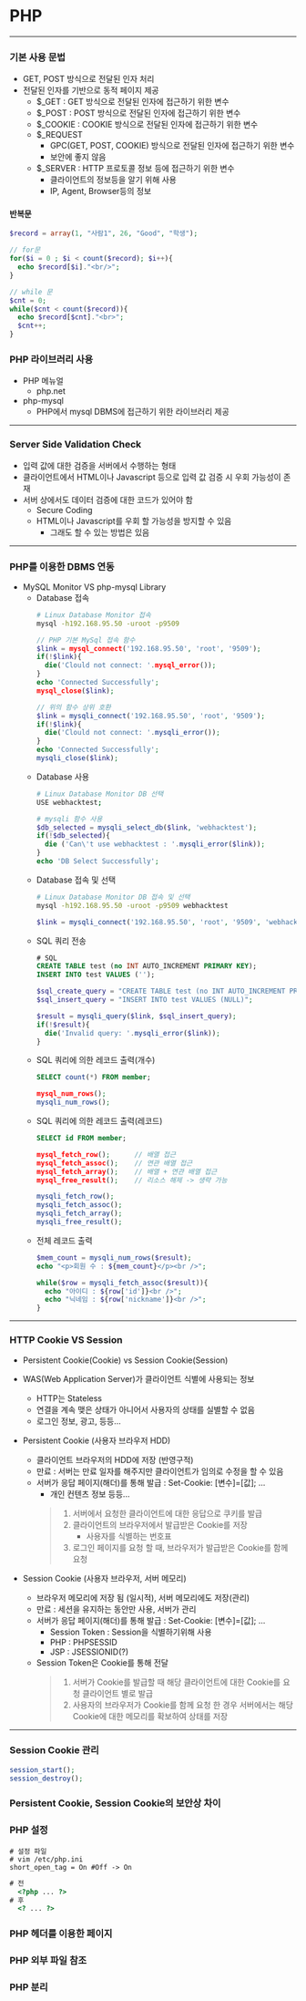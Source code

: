 # PHP
***
### 기본 사용 문법
- GET, POST 방식으로 전달된 인자 처리
- 전달된 인자를 기반으로 동적 페이지 제공
  - $\_GET : GET 방식으로 전달된 인자에 접근하기 위한 변수
  - $\_POST : POST 방식으로 전달된 인자에 접근하기 위한 변수
  - $\_COOKIE : COOKIE 방식으로 전달된 인자에 접근하기 위한 변수
  - $\_REQUEST
    - GPC(GET, POST, COOKIE) 방식으로 전달된 인자에 접근하기 위한 변수
    - 보안에 좋지 않음
  - $\_SERVER : HTTP 프로토콜 정보 등에 접근하기 위한 변수
    - 클라이언트의 정보등을 알기 위해 사용
    - IP, Agent, Browser등의 정보
#### 반복문
  ~~~php
  $record = array(1, "사람1", 26, "Good", "학생");

  // for문
  for($i = 0 ; $i < count($record); $i++){
    echo $record[$i]."<br/>";
  }

  // while 문
  $cnt = 0;
  while($cnt < count($record)){
    echo $record[$cnt]."<br>";
    $cnt++;
  }
  ~~~
### PHP 라이브러리 사용
- PHP 메뉴얼
  - php.net
- php-mysql
  - PHP에서 mysql DBMS에 접근하기 위한 라이브러리 제공
***
### Server Side Validation Check
- 입력 값에 대한 검증을 서버에서 수행하는 형태
- 클라이언트에서 HTML이나 Javascript 등으로 입력 값 검증 시 우회 가능성이 존재
- 서버 상에서도 데이터 검증에 대한 코드가 있어야 함
  - Secure Coding
  - HTML이나 Javascript를 우회 할 가능성을 방지할 수 있음
    - 그래도 할 수 있는 방법은 있음
***
### PHP를 이용한 DBMS 연동
- MySQL Monitor VS php-mysql Library
  - Database 접속
    ~~~bash
    # Linux Database Monitor 접속
    mysql -h192.168.95.50 -uroot -p9509
    ~~~
    ~~~php
    // PHP 기본 MySql 접속 함수
    $link = mysql_connect('192.168.95.50', 'root', '9509');
    if(!$link){
      die('Clould not connect: '.mysql_error());
    }
    echo 'Connected Successfully';
    mysql_close($link);

    // 위의 함수 상위 호환
    $link = mysqli_connect('192.168.95.50', 'root', '9509');
    if(!$link){
      die('Clould not connect: '.mysqli_error());
    }
    echo 'Connected Successfully';
    mysqli_close($link);
    ~~~
  - Database 사용
    ~~~bash
    # Linux Database Monitor DB 선택
    USE webhacktest;
    ~~~
    ~~~php
    # mysqli 함수 사용
    $db_selected = mysqli_select_db($link, 'webhacktest');
    if(!$db_selected){
      die ('Can\'t use webhacktest : '.mysqli_error($link));
    }
    echo 'DB Select Successfully';
    ~~~
  - Database 접속 및 선택
    ~~~bash
    # Linux Database Monitor DB 접속 및 선택
    mysql -h192.168.95.50 -uroot -p9509 webhacktest
    ~~~
    ~~~php
    $link = mysqli_connect('192.168.95.50', 'root', '9509', 'webhacktest');
    ~~~
  - SQL 쿼리 전송
    ~~~SQL
    # SQL
    CREATE TABLE test (no INT AUTO_INCREMENT PRIMARY KEY);
    INSERT INTO test VALUES ('');
    ~~~
    ~~~php
    $sql_create_query = "CREATE TABLE test (no INT AUTO_INCREMENT PRIMARY KEY)";
    $sql_insert_query = "INSERT INTO test VALUES (NULL)";

    $result = mysqli_query($link, $sql_insert_query);
    if(!$result){
      die('Invalid query: '.mysqli_error($link));
    }
    ~~~
  - SQL 쿼리에 의한 레코드 출력(개수)
    ~~~SQL
    SELECT count(*) FROM member;
    ~~~
    ~~~php
    mysql_num_rows();
    mysqli_num_rows();
    ~~~
  - SQL 쿼리에 의한 레코드 출력(레코드)
    ~~~SQL
    SELECT id FROM member;
    ~~~
    ~~~php
    mysql_fetch_row();      // 배열 접근
    mysql_fetch_assoc();    // 연관 배열 접근
    mysql_fetch_array();    // 배열 + 연관 배열 접근
    mysql_free_result();    // 리소스 해제 -> 생략 가능

    mysqli_fetch_row();
    mysqli_fetch_assoc();
    mysqli_fetch_array();
    mysqli_free_result();

    ~~~
  - 전체 레코드 출력
    ~~~php
    $mem_count = mysqli_num_rows($result);
    echo "<p>회원 수 : ${mem_count}</p><br />";

    while($row = mysqli_fetch_assoc($result)){
      echo "아이디 : ${row['id']}<br />";
      echo "닉네임 : ${row['nickname']}<br />";
    }
    ~~~
***
### HTTP Cookie VS Session
- Persistent Cookie(Cookie) vs Session Cookie(Session)
- WAS(Web Application Server)가 클라이언트 식별에 사용되는 정보
  - HTTP는 Stateless
  - 연결을 계속 맺은 상태가 아니어서 사용자의 상태를 실별할 수 없음
  - 로그인 정보, 광고, 등등...
- Persistent Cookie (사용자 브라우저 HDD)
  - 클라이언트 브라우저의 HDD에 저장 (반영구적)
  - 만료 : 서버는 만료 일자를 해주지만 클라이언트가 임의로 수정을 할 수 있음
  - 서버가 응답 페이지(해더)를 통해 발급 : Set-Cookie: [변수]=[값]; ...
    - 개인 컨텐츠 정보 등등...
    > 1. 서버에서 요청한 클라이언트에 대한 응답으로 쿠키를 발급
    > 2. 클라이언트의 브라우저에서 발급받은 Cookie를 저장
    >     - 사용자를 식별하는 번호표
    > 3. 로그인 페이지를 요청 할 때, 브라우저가 발급받은 Cookie를 함께 요청

- Session Cookie (사용자 브라우저, 서버 메모리)
  - 브라우저 메모리에 저장 됨 (일시적), 서버 메모리에도 저장(관리)
  - 만료 : 세션을 유지하는 동안만 사용, 서버가 관리
  - 서버가 응답 페이지(해더)를 통해 발급 : Set-Cookie: [변수]=[값]; ...
    - Session Token : Session을 식별하기위해 사용
    - PHP : PHPSESSID
    - JSP : JSESSIONID(?)
  - Session Token은 Cookie를 통해 전달
    > 1. 서버가 Cookie를 발급할 때 해당 클라이언트에 대한 Cookie를 요청 클라이언트 별로 발급
    > 2. 사용자의 브라우저가 Cookie를 함께 요청 한 경우 서버에서는 해당 Cookie에 대한 메모리를 확보하여 상태를 저장
***
### Session Cookie 관리
  ~~~php
  session_start();
  session_destroy();
  ~~~
### Persistent Cookie, Session Cookie의 보안상 차이
### PHP 설정
  ~~~vim
  # 설정 파일
  # vim /etc/php.ini
  short_open_tag = On #Off -> On
  ~~~
  ~~~html
  # 전
    <?php ... ?>
  # 후
    <? ... ?>
  ~~~
### PHP 헤더를 이용한 페이지
### PHP 외부 파일 참조
### PHP 분리

